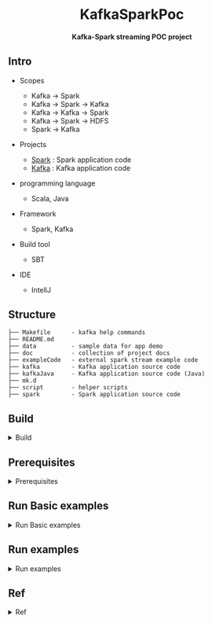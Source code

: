 <h1 align="center">KafkaSparkPoc</h1>
<h4 align="center">Kafka-Spark streaming POC project</h4>

<p align="center">

## Intro

- Scopes
	- Kafka -> Spark
	- Kafka -> Spark -> Kafka
	- Kafka -> Kafka -> Spark
	- Kafka -> Spark -> HDFS
	- Spark -> Kafka

- Projects
	- [Spark](./spark) : Spark application code
	- [Kafka](./kafka) : Kafka application code
- programming language
	- Scala, Java
- Framework
	- Spark, Kafka
- Build tool
	- SBT
- IDE
	- IntellJ

## Structure

```
├── Makefile      - kafka help commands
├── README.md
├── data          - sample data for app demo
├── doc           - collection of project docs
├── exampleCode   - external spark stream example code
├── kafka         - Kafka application source code
├── kafkaJava     - Kafka application source code (Java)
├── mk.d
├── script        - helper scripts
├── spark         - Spark application source code
```

## Build

<details>
<summary>Build</summary>

```bash
# build spark project
cd spark
sbt clean asembly

# build kafka project
cd kafka
sbt clean assembly
```
</details>

## Prerequisites

<details>
<summary>Prerequisites</summary>

- Install
	- Java JDK 1.8
	- Scala
	- Spark
	- sbt
	- Kafka
	- HDFS (optional)

```bash
# launch kafka
make run_kz

# create kafka topic
kafka-topics --create -zookeeper localhost:2181 --replication-factor 1  --partitions 1 --topic <new_topic>
```

</details>

## Run Basic examples

<details>
<summary>Run Basic examples</summary>

#### 1. [StreamFromKafkaWithSchema](./spark/src/main/scala/com/yen/dev/StreamFromKafkaWithSchema1.scala)
- Spark stream from  Kafka with Schema and write back to Kafka
- [example.json](./data/SampleData02/samples.json)
```bash
# start zookeeper, kafka
make run_kz
# create kafka topic
kafka-topics --create --zookeeper localhost:2181 --replication-factor 1 --partitions 1 --topic invoices4
# start producer  
kafka-console-producer --broker-list localhost:9092 --topic invoices4
# and paste some sample data below (sample.json) in the producer console, check the spark-streaming result at /output

# and run the spark-submit script
spark-submit \
 --class com.yen.dev.StreamFromKafkaWithSchema1 \
 target/scala-2.11/spark-app-assembly-0.0.1.jar
```

#### 2. [KafkaSinkDemo1](./spark/src/main/scala/com/yen/dev/KafkaSinkDemo1.scala)
- Spark stream from  Kafka with Schema and write back to Kafka
```bash
# start zookeeper, kafka
make run_kz
# create kafka topic
kafka-topics --create --zookeeper localhost:2181 --replication-factor 1 --partitions 1 --topic invoices6
kafka-topics --create --zookeeper localhost:2181 --replication-factor 1 --partitions 1 --topic notifications
# start producer  
kafka-console-producer --broker-list localhost:9092 --topic invoices5
# start consumer
kafka-console-consumer --bootstrap-server 127.0.0.1:9092 --topic notifications 
# and run the spark-submit script
spark-submit \
 --class com.yen.dev.KafkaSinkDemo1 \
 target/scala-2.11/spark-app-assembly-0.0.1.jar
```

#### 3. [KafkaAvroSinkDemo1](./spark/src/main/scala/com/yen/dev/KafkaAvroSinkDemo1.scala)
- Spark stream from Kafka with Schema and write back to Kafka `in avro format`
- [example.json](./data/SampleData02/samples.json)
```bash
# start zookeeper, kafka
make run_kz
# create kafka topic
kafka-topics --create --zookeeper localhost:2181 --replication-factor 1 --partitions 1 --topic invoices_avro
kafka-topics --create --zookeeper localhost:2181 --replication-factor 1 --partitions 1 --topic invoice_avro_output
# start producer  
kafka-console-producer --broker-list localhost:9092 --topic invoices_avro
# start consumer
kafka-console-consumer --bootstrap-server 127.0.0.1:9092 --topic invoice_avro_output 
# and run the spark-submit script
spark-submit \
 --class com.yen.dev.KafkaSinkDemo1 \
 target/scala-2.11/spark-app-assembly-0.0.1.jar
```

#### 4. [TumblingWindowDemo1](./spark/src/main/scala/com/yen/dev/TumblingWindowDemo1.scala)
- Spark stream from Kafka with Schema and process with Tumbling Window for total `buy and sell` values
- [samples.txt](./data/SampleData05/data/samples.txt)
```bash
# start zookeeper, kafka
make run_kz
# create kafka topic
kafka-topics --create --zookeeper localhost:2181 --replication-factor 1 --partitions 1 --topic trades
# start producer  
kafka-console-producer --broker-list localhost:9092 --topic trades
# and run the spark-submit script
spark-submit \
 --class com.yen.dev.TumblingWindowDemo1 \
 target/scala-2.11/spark-app-assembly-0.0.1.jar
```

#### 4. [streamSocketEventToHDFS](./spark/src/main/scala/com/yen/streamToHDFS/streamSocketEventToHDFS.scala)
- Spark stream event from socket to HDFS file system
```bash
# open a socket at port 9999
nc -lk 9999
# and run the spark-submit script
spark-submit \
 --class com.yen.streamToHDFS.streamSocketEventToHDFS \
 target/scala-2.11/spark-app-assembly-0.0.1.jar

# check the data
hdfs dfs -ls streamSocketEventToHDFS
```

</details>

## Run examples

<details>
<summary>Run examples</summary>

#### 1. Digest Kafka stream and emit to Kafka
```
Event Source -----------> Kafka -----------> Spark Stream  -----------> Kafka 
                                topic = event_raw        topic = event_clean
```
- Kafka : [Producer.scala](./kafka/src/main/scala/com/yen/DigestKafkaEmitKafka/Producer.scala)
```bash
# create topic
kafka-topics --create --zookeeper localhost:2181 --replication-factor 1 --partitions 1 --topic event_raw
kafka-topics --create --zookeeper localhost:2181 --replication-factor 1 --partitions 1 --topic event_clean

# start consumer
kafka-console-consumer --bootstrap-server 127.0.0.1:9092 --topic event_raw

kafka-console-consumer --bootstrap-server 127.0.0.1:9092 --topic event_clean
```
- Spark : [ProcessAndEmitKafka.scala](./spark/src/main/scala/com/yen/DigestKafkaEmitKafka/ProcessAndEmitKafka.scala)
```bash
spark-submit \
 --class com.yen.DigestKafkaEmitKafka \
 target/scala-2.11/spark-app-assembly-0.0.1.jar
```

</details>

## Ref

<details>
<summary>Ref</summary>
	
- Tutorial & example code
	- https://github.com/LearningJournal/Spark-Streaming-In-Scala
	- https://www.udemy.com/course/apache-spark-streaming-in-scala/

- Other code ref
	- https://github.com/spirom/spark-streaming-with-kafka
	- https://github.com/LearningJournal/Kafka-Streams-Real-time-Stream-Processing
	- https://github.com/confluentinc/kafka-tutorials
	- https://github.com/yennanliu/KafkaHelloWorld

- Online scala code formatter
	- https://scastie.scala-lang.org/

</details>
